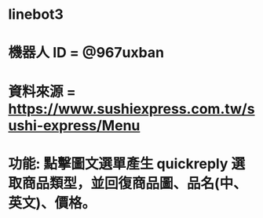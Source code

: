 # linebot3

# 機器人 ID = @967uxban

# 資料來源 = https://www.sushiexpress.com.tw/sushi-express/Menu

# 功能: 點擊圖文選單產生 quickreply 選取商品類型，並回復商品圖、品名(中、英文)、價格。
